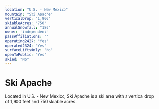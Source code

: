 ```yaml
---
location: "U.S. - New Mexico"
mountain: "Ski Apache"
verticalDrop: "1,900"
skiableAcres: "750"
annualSnowfall: "180"
owner: "Independent"
passAffiliations: ""
operating2425: "Yes"
operated2324: "Yes"
surfaceLiftsOnly: "No"
openToPublic: "Yes"
skied: "No"
---
```


# Ski Apache

Located in U.S. - New Mexico, Ski Apache is a ski area with a vertical drop of 1,900 feet and 750 skiable acres.